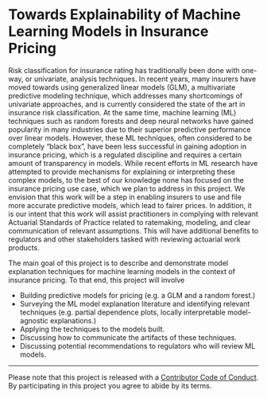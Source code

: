 # Towards Explainability of Machine Learning Models in Insurance Pricing

<!-- badges: start -->
<!-- badges: end -->

Risk classification for insurance rating has traditionally been done with one-way, or univariate, analysis techniques. In recent years, many insurers have moved towards using generalized linear models (GLM), a multivariate predictive modeling technique, which addresses many shortcomings of univariate approaches, and is currently considered the state of the art in insurance risk classification. At the same time, machine learning (ML) techniques such as random forests and deep neural networks have gained popularity in many industries due to their superior predictive performance over linear models. However, these ML techniques, often considered to be completely “black box”, have been less successful in gaining adoption in insurance pricing, which is a regulated discipline and requires a certain amount of transparency in models. While recent efforts in ML research have attempted to provide mechanisms for explaining or interpreting these complex models, to the best of our knowledge none has focused on the insurance pricing use case, which we plan to address in this project. We envision that this work will be a step in enabling insurers to use and file more accurate predictive models, which lead to fairer prices. In addition, it is our intent that this work will assist practitioners in complying with relevant Actuarial Standards of Practice related to ratemaking, modeling, and clear communication of relevant assumptions. This will have additional benefits to regulators and other stakeholders tasked with reviewing actuarial work products.

The main goal of this project is to describe and demonstrate model explanation techniques for machine learning models in the context of insurance pricing. To that end, this project will involve

- Building predictive models for pricing (e.g. a GLM and a random forest.)
- Surveying the ML model explanation literature and identifying relevant techniques (e.g. partial dependence plots, locally interpretable model-agnostic explanations.)
- Applying the techniques to the models built.
- Discussing how to communicate the artifacts of these techniques.
- Discussing potential recommendations to regulators who will review ML models.

-----

Please note that this project is released with a [Contributor Code of
Conduct](https://github.com/kasaai/quests/blob/master/CODE_OF_CONDUCT.md). By participating in this project
you agree to abide by its terms.
